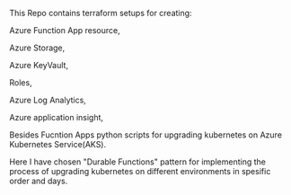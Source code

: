 This Repo contains terraform setups for creating:

Azure Function App resource,

Azure Storage,

Azure KeyVault,

Roles,

Azure Log Analytics,

Azure application insight,

Besides Fucntion Apps python scripts for upgrading kubernetes on Azure Kubernetes Service(AKS).

Here I have chosen "Durable Functions" pattern for implementing the process of upgrading kubernetes on different environments in spesific order and days.
